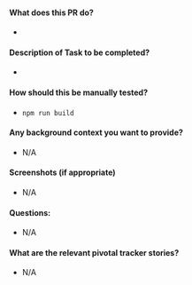 #### What does this PR do?
-

#### Description of Task to be completed?
-

#### How should this be manually tested?
- `npm run build`

#### Any background context you want to provide?
- N/A

#### Screenshots (if appropriate)
- N/A

#### Questions:
- N/A

#### What are the relevant pivotal tracker stories?
- N/A
